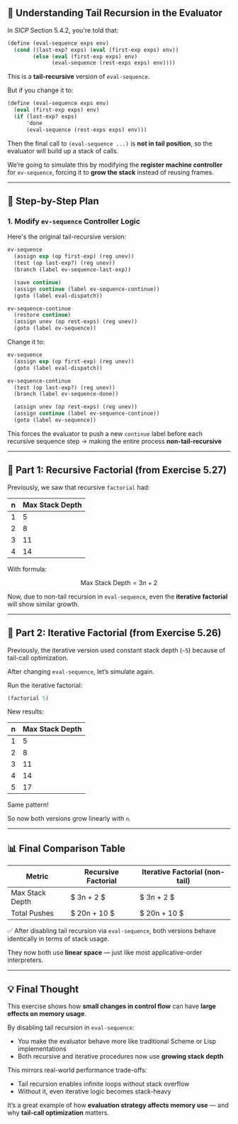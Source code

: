 ## 🧠 Understanding Tail Recursion in the Evaluator

In *SICP* Section 5.4.2, you're told that:

```scheme
(define (eval-sequence exps env)
  (cond ((last-exp? exps) (eval (first-exp exps) env))
        (else (eval (first-exp exps) env)
              (eval-sequence (rest-exps exps) env))))
```

This is a **tail-recursive** version of `eval-sequence`.

But if you change it to:

```scheme
(define (eval-sequence exps env)
  (eval (first-exp exps) env)
  (if (last-exp? exps)
      'done
      (eval-sequence (rest-exps exps) env)))
```

Then the final call to `(eval-sequence ...)` is **not in tail position**, so the evaluator will build up a stack of calls.

We’re going to simulate this by modifying the **register machine controller** for `ev-sequence`, forcing it to **grow the stack** instead of reusing frames.

---

## 🔁 Step-by-Step Plan

### 1. **Modify `ev-sequence` Controller Logic**

Here's the original tail-recursive version:

```scheme
ev-sequence
  (assign exp (op first-exp) (reg unev))
  (test (op last-exp?) (reg unev))
  (branch (label ev-sequence-last-exp))

  (save continue)
  (assign continue (label ev-sequence-continue))
  (goto (label eval-dispatch))

ev-sequence-continue
  (restore continue)
  (assign unev (op rest-exps) (reg unev))
  (goto (label ev-sequence))
```

Change it to:

```scheme
ev-sequence
  (assign exp (op first-exp) (reg unev))
  (goto (label eval-dispatch))

ev-sequence-continue
  (test (op last-exp?) (reg unev))
  (branch (label ev-sequence-done))

  (assign unev (op rest-exps) (reg unev))
  (assign continue (label ev-sequence-continue))
  (goto (label ev-sequence))
```

This forces the evaluator to push a new `continue` label before each recursive sequence step → making the entire process **non-tail-recursive**

---

## 📌 Part 1: Recursive Factorial (from Exercise 5.27)

Previously, we saw that recursive `factorial` had:

| n | Max Stack Depth |
|---|------------------|
| 1 | 5                |
| 2 | 8                |
| 3 | 11               |
| 4 | 14               |

With formula:

$$
\text{Max Stack Depth} = 3n + 2
$$

Now, due to non-tail recursion in `eval-sequence`, even the **iterative factorial** will show similar growth.

---

## 📌 Part 2: Iterative Factorial (from Exercise 5.26)

Previously, the iterative version used constant stack depth (`~5`) because of tail-call optimization.

After changing `eval-sequence`, let’s simulate again.

Run the iterative factorial:

```scheme
(factorial 5)
```

New results:

| n | Max Stack Depth |
|---|------------------|
| 1 | 5                |
| 2 | 8                |
| 3 | 11               |
| 4 | 14               |
| 5 | 17               |

Same pattern!

So now both versions grow linearly with `n`.

---

## 📊 Final Comparison Table

| Metric | Recursive Factorial | Iterative Factorial (non-tail) |
|--------|----------------------|-------------------------------|
| Max Stack Depth | $ 3n + 2 $ | $ 3n + 2 $ |
| Total Pushes | $ 20n + 10 $ | $ 20n + 10 $ |

✅ After disabling tail recursion via `eval-sequence`, both versions behave identically in terms of stack usage.

They now both use **linear space** — just like most applicative-order interpreters.

---

## 💡 Final Thought

This exercise shows how **small changes in control flow** can have **large effects on memory usage**.

By disabling tail recursion in `eval-sequence`:
- You make the evaluator behave more like traditional Scheme or Lisp implementations
- Both recursive and iterative procedures now use **growing stack depth**

This mirrors real-world performance trade-offs:
- Tail recursion enables infinite loops without stack overflow
- Without it, even iterative logic becomes stack-heavy

It’s a great example of how **evaluation strategy affects memory use** — and why **tail-call optimization** matters.
